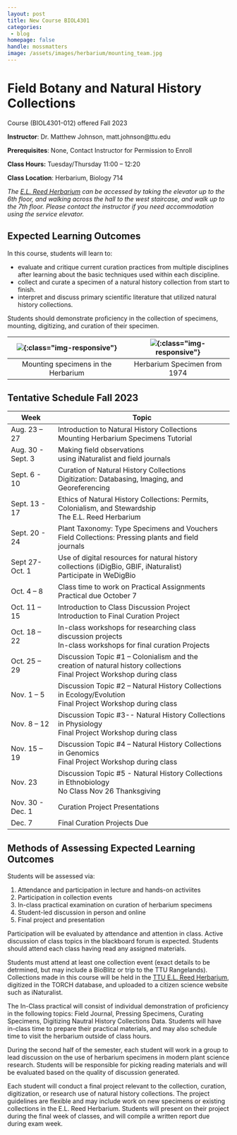 ```yaml
---
layout: post
title: New Course BIOL4301
categories:
 - blog
homepage: false
handle: mossmatters
image: /assets/images/herbarium/mounting_team.jpg
---
```


# Field Botany and Natural History Collections

Course (BIOL4301-012) offered Fall 2023

**Instructor**: Dr. Matthew Johnson, matt.johnson<span style="display:none">obfuscate</span>@ttu.edu

**Prerequisites**: None, Contact Instructor for Permission to Enroll

**Class Hours:** Tuesday/Thursday 11:00 – 12:20

**Class Location**: Herbarium, Biology 714

*The [E.L. Reed Herbarium](/herbarium) can be accessed by taking the elevator up to the 6th floor, and walking across the hall to the west staircase, and walk up to the 7th floor. Please contact the instructor if you need accommodation using the service elevator.* 

## Expected Learning Outcomes
In this course, students will learn to:

*	evaluate and critique current curation practices from multiple disciplines after learning about the basic techniques used within each discipline.
*	collect and curate a specimen of a natural history collection from start to finish. 
*	interpret and discuss primary scientific literature that utilized natural history collections.

Students should demonstrate proficiency in the collection of specimens, mounting, digitizing, and curation of their specimen. 


| ![](/assets/images/herbarium/mounting_team_small.jpg){:class="img-responsive"} | ![](https://bisque.cyverse.org/image_service/image/00-WNRJUEEVMW5dS9aCiZD6zk/resize:1250/format:jpeg){:class="img-responsive"} |
| :--: | :--: |
| Mounting specimens in the Herbarium | Herbarium Specimen from 1974 |


## Tentative Schedule Fall 2023

| Week	| Topic |
| --- | --- |
| Aug. 23 – 27	|	Introduction to Natural History Collections<br> Mounting Herbarium Specimens Tutorial
| Aug. 30 - Sept. 3	|	Making field observations <br> using iNaturalist and field journals
| Sept. 6 - 10	|	Curation of Natural History Collections <br> Digitization: Databasing, Imaging, and Georeferencing
| Sept. 13 - 17	|	Ethics of Natural History Collections: Permits, Colonialism, and Stewardship <br>	The E.L. Reed Herbarium
| Sept. 20 - 24	|	Plant Taxonomy: Type Specimens and Vouchers <br>	Field Collections: Pressing plants and field journals
| Sept 27- Oct. 1	|	Use of digital resources for natural history collections (iDigBio, GBIF, iNaturalist) <br> Participate in WeDigBio
| Oct. 4 – 8	|	Class time to work on Practical Assignments <br> Practical due October 7
| Oct. 11 – 15	|	Introduction to Class Discussion Project <br> Introduction to Final Curation Project
| Oct. 18 – 22	|	In-class workshops for researching class discussion projects <br> In-class workshops for final curation Projects
| Oct. 25 – 29	|	Discussion Topic #1 – Colonialism and the creation of natural history collections <br>	Final Project Workshop during class
| Nov. 1 – 5	|	Discussion Topic #2 – Natural History Collections in Ecology/Evolution <br> Final Project Workshop during class
| Nov. 8 – 12	 |	Discussion Topic #3-- Natural History Collections in Physiology <br>	Final Project Workshop during class
| Nov. 15 – 19	|	Discussion Topic #4 – Natural History Collections in Genomics <br> 	Final Project Workshop during class
| Nov. 23	|	Discussion Topic #5 - Natural History Collections in Ethnobiology <br> No Class Nov 26 Thanksgiving
| Nov. 30 - Dec. 1	|	Curation Project Presentations
| Dec. 7	|	Final Curation Projects Due 

## Methods of Assessing Expected Learning Outcomes
Students will be assessed via:

1.	Attendance and participation in lecture and hands-on activiites
2.	Participation in collection events
3.	In-class practical examination on curation of herbarium specimens
4.	Student-led discussion in person and online
5.	Final project and presentation

Participation will be evaluated by attendance and attention in class. Active discussion of class topics in the blackboard forum is expected. Students should attend each class having read any assigned materials.

Students must attend at least one collection event (exact details to be detrmined, but may include a BioBlitz or trip to the TTU Rangelands). Collections made in this course will be held in the [TTU E.L. Reed Herbarium](/herbarium), digitized in the TORCH database, and uploaded to a citizen science website such as iNaturalist.

The In-Class practical will consist of individual demonstration of proficiency in the following topics: Field Journal, Pressing Specimens, Curating Specimens, Digitizing Nautral History Collections Data. Students will have in-class time to prepare their practical materials, and may also schedule time to visit the herbarium outside of class hours.

During the second half of the semester, each student will work in a group to lead discussion on the use of herbarium specimens in modern plant science research. Students will be responsible for picking reading materials and will be evaluated based on the quality of discussion generated.

Each student will conduct a final project relevant to the collection, curation, digitization, or research use of natural history collections. The project guidelines are flexible and may include work on new specimens or existing collections in the E.L. Reed Herbarium. Students will present on their project during the final week of classes, and will compile a written report due during exam week.


